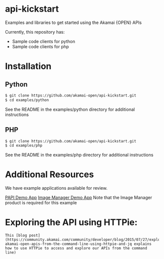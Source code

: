 api-kickstart
=============

Examples and libraries to get started using the Akamai {OPEN} APIs

Currently, this repository has:
* Sample code clients for python
* Sample code clients for php

# Installation

## Python
``` bash
$ git clone https://github.com/akamai-open/api-kickstart.git
$ cd examples/python
```
See the README in the examples/python directory for additional instructions

## PHP
``` bash
$ git clone https://github.com/akamai-open/api-kickstart.git
$ cd examples/php
```
See the README in the examples/php directory for additional instructions

# Additional Resources
We have example applications available for review.

[PAPI Demo App](https://github.com/akamai-open/papi-demo-app)
[Image Manager Demo App](https://github.com/akamai-open/imaging-sample-ui)
	Note that the Image Manager product is required for this example

# Exploring the API using HTTPie:
	This [blog post](https://community.akamai.com/community/developer/blog/2015/07/27/exploring-akamai-open-apis-from-the-command-line-using-httpie-and-jq explains how to use HTTPie to access and explore our APIs from the command line)




